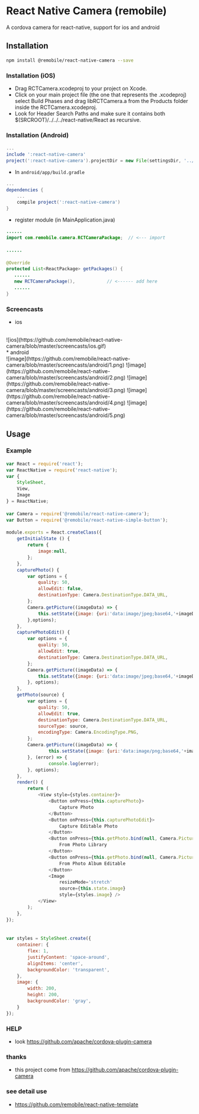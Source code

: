 # React Native Camera (remobile)
A cordova camera for react-native, support for ios and android

## Installation
```sh
npm install @remobile/react-native-camera --save
```
### Installation (iOS)
* Drag RCTCamera.xcodeproj to your project on Xcode.
* Click on your main project file (the one that represents the .xcodeproj) select Build Phases and drag libRCTCamera.a from the Products folder inside the RCTCamera.xcodeproj.
* Look for Header Search Paths and make sure it contains both $(SRCROOT)/../../../react-native/React as recursive.

### Installation (Android)
```gradle
...
include ':react-native-camera'
project(':react-native-camera').projectDir = new File(settingsDir, '../node_modules/@remobile/react-native-camera/android')
```

* In `android/app/build.gradle`

```gradle
...
dependencies {
    ...
    compile project(':react-native-camera')
}
```

* register module (in MainApplication.java)

```java
......
import com.remobile.camera.RCTCameraPackage;  // <--- import

......

@Override
protected List<ReactPackage> getPackages() {
   ......
   new RCTCameraPackage(),            // <------ add here
   ......
}

```

### Screencasts
* ios
<br>
![ios](https://github.com/remobile/react-native-camera/blob/master/screencasts/ios.gif)
<br>
* android
<br>
![image](https://github.com/remobile/react-native-camera/blob/master/screencasts/android/1.png)
![image](https://github.com/remobile/react-native-camera/blob/master/screencasts/android/2.png)
![image](https://github.com/remobile/react-native-camera/blob/master/screencasts/android/3.png)
![image](https://github.com/remobile/react-native-camera/blob/master/screencasts/android/4.png)
![image](https://github.com/remobile/react-native-camera/blob/master/screencasts/android/5.png)

## Usage

### Example
```js
var React = require('react');
var ReactNative = require('react-native');
var {
    StyleSheet,
    View,
    Image
} = ReactNative;

var Camera = require('@remobile/react-native-camera');
var Button = require('@remobile/react-native-simple-button');

module.exports = React.createClass({
    getInitialState () {
        return {
            image:null,
        };
    },
    capturePhoto() {
        var options = {
            quality: 50,
            allowEdit: false,
            destinationType: Camera.DestinationType.DATA_URL,
        };
        Camera.getPicture((imageData) => {
            this.setState({image: {uri:'data:image/jpeg;base64,'+imageData}});
        },options);
    },
    capturePhotoEdit() {
        var options = {
            quality: 50,
            allowEdit: true,
            destinationType: Camera.DestinationType.DATA_URL,
        };
        Camera.getPicture((imageData) => {
            this.setState({image: {uri:'data:image/jpeg;base64,'+imageData}});
        }, options);
    },
    getPhoto(source) {
        var options = {
            quality: 50,
            allowEdit: true,
            destinationType: Camera.DestinationType.DATA_URL,
            sourceType: source,
            encodingType: Camera.EncodingType.PNG,
        };
        Camera.getPicture((imageData) => {
                this.setState({image: {uri:'data:image/png;base64,'+imageData}});
        }, (error) => {
                console.log(error);
        }, options);
    },
    render() {
        return (
            <View style={styles.container}>
                <Button onPress={this.capturePhoto}>
                    Capture Photo
                </Button>
                <Button onPress={this.capturePhotoEdit}>
                    Capture Editable Photo
                </Button>
                <Button onPress={this.getPhoto.bind(null, Camera.PictureSourceType.PHOTOLIBRARY)}>
                    From Photo Library
                </Button>
                <Button onPress={this.getPhoto.bind(null, Camera.PictureSourceType.SAVEDPHOTOALBUM)}>
                    From Photo Album Editable
                </Button>
                <Image
                    resizeMode='stretch'
                    source={this.state.image}
                    style={styles.image} />
            </View>
        );
    },
});


var styles = StyleSheet.create({
    container: {
        flex: 1,
        justifyContent: 'space-around',
        alignItems: 'center',
        backgroundColor: 'transparent',
    },
    image: {
        width: 200,
        height: 200,
        backgroundColor: 'gray',
    }
});
```

### HELP
* look https://github.com/apache/cordova-plugin-camera


### thanks
* this project come from https://github.com/apache/cordova-plugin-camera

### see detail use
* https://github.com/remobile/react-native-template

